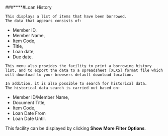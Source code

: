 ###****#Loan History

```
This displays a list of items that have been borrowed.
The data that appears consists of:
```

- Member ID,
- Member Name,
- Item Code,
- Title,
- Loan date,
- Due date.

```
This menu also provides the facility to print a borrowing history list, and to export the data to a spreadsheet [XLXS] format file which will download to your browsers default download location.

In addition, it is also possible to search for historical data.
The historical data search is carried out based on:
```

- Member ID/Member Name,
- Document Title,
- Item Code,
- Loan Date From
- Loan Date Until.

This facility can be displayed by clicking **Show More Filter Options**. 

